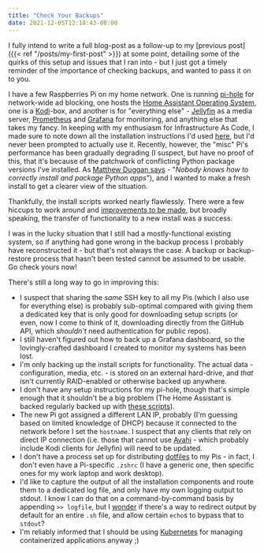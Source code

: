 ```yaml
---
title: "Check Your Backups"
date: 2021-12-05T12:18:43-08:00
---
```

I fully intend to write a full blog-post as a follow-up to my [previous post]({{< ref "/posts/my-first-post" >}}) at some point, detailing some of the quirks of this setup and issues that I ran into - but I just got a timely reminder of the importance of checking backups, and wanted to pass it on to you.
<!--more-->
I have a few Raspberries Pi on my home network. One is running [pi-hole](https://pi-hole.net/) for network-wide ad blocking, one hosts the [Home Assistant Operating System](https://www.home-assistant.io/), one is a [Kodi](https://kodi.tv/)-box, and another is for "everything else" - [Jellyfin](https://jellyfin.org/) as a media server, [Prometheus](https://prometheus.io/) and [Grafana](https://grafana.com/) for monitoring, and anything else that takes my fancy. In keeping with my enthusiasm for Infrastructure As Code, I made sure to note down all the installation instructions I'd used [here](https://github.com/scubbo/pi-tools/tree/main/scripts-on-pi), but I'd never been prompted to actually use it. Recently, however, the "misc" Pi's performance has been gradually degrading (I suspect, but have no proof of this, that it's because of the patchwork of conflicting Python package versions I've installed. As [Matthew Duggan says](https://matduggan.com/mistakes/) - "_Nobody knows how to correctly install and package Python apps_"), and I wanted to make a fresh install to get a clearer view of the situation.

Thankfully, the install scripts worked nearly flawlessly. There were a few hiccups to work around and [improvements to be made](https://github.com/scubbo/pi-tools/commit/3d9a0c939791a13b95f28e0ee07942547ba981ad), but broadly speaking, the transfer of functionality to a new install was a success.

I was in the lucky situation that I still had a mostly-functional existing system, so if anything had gone wrong in the backup process I probably have reconstructed it - but that's not always the case. A backup or backup-restore process that hasn't been tested cannot be assumed to be usable. Go check yours now!

There's still a long way to go in improving this:
* I suspect that sharing the _same_ SSH key to all my Pis (which I also use for everything else) is probably sub-optimal compared with giving them a dedicated key that is only good for downloading setup scripts (or even, now I come to think of it, downloading directly from the GitHub API, which _shouldn't_ need authentication for public repos).
* I still haven't figured out how to back up a Grafana dashboard, so the lovingly-crafted dashboard I created to monitor my systems has been lost.
* I'm only backing up the install scripts for functionality. The actual data - configuration, media, etc. - is stored on an external hard-drive, and _that_ isn't currently RAID-enabled or otherwise backed up anywhere.
* I don't have any setup instructions for my pi-hole, though that's simple enough that it shouldn't be a big problem (The Home Assistant is backed regularly backed up with [these scripts](https://github.com/scubbo/pi-tools/tree/main/hass-backup)).
* The new Pi got assigned a different LAN IP, probably (I'm guessing based on limited knowledge of DHCP) because it connected to the network before I set the `hostname`. I suspect that any clients that rely on direct IP connection (i.e. those that cannot use [Avahi](https://www.avahi.org/) - which probably include Kodi clients for Jellyfin) will need to be updated.
* I don't have a process set up for distributing [dotfiles](https://github.com/scubbo/dotfiles) to my Pis - in fact, I don't even have a Pi-specific `.zshrc` (I have a generic one, then specific ones for my work laptop and work desktop).
* I'd like to capture the output of all the installation components and route them to a dedicated log file, and only have my own logging output to stdout. I know I can do that on a command-by-command basis by appending `>> logfile`, but I [wonder](https://en.wikipedia.org/wiki/Ward_Cunningham#%22Cunningham's_Law%22) if there's a way to redirect output by default for an entire `.sh` file, and allow certain `echo`s to bypass that to `stdout`?
* I'm reliably informed that I should be using [Kubernetes](https://kubernetes.io/) for managing containerized applications anyway ;)
